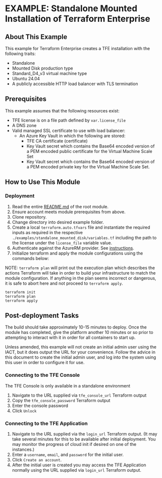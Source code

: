 # EXAMPLE: Standalone Mounted Installation of Terraform Enterprise

## About This Example

This example for Terraform Enterprise creates a TFE installation with the following traits:

- Standalone
- Mounted Disk production type
- Standard_D4_v3 virtual machine type
- Ubuntu 24.04
- A publicly accessible HTTP load balancer with TLS termination

## Prerequisites

This example assumes that the following resources exist:

- TFE license is on a file path defined by `var.license_file`
- A DNS zone
- Valid managed SSL certificate to use with load balancer:
  - An Azure Key Vault in which the following are stored:
    - TFE CA certificate (certificate)
    - Key Vault secret which contains the Base64 encoded version of a PEM encoded public certificate for the Virtual Machine Scale Set
    - Key Vault secret which contains the Base64 encoded version of a PEM encoded private key for the Virtual Machine Scale Set.


## How to Use This Module

### Deployment

1. Read the entire [README.md](../../README.md) of the root module.
2. Ensure account meets module prerequisites from above.
3. Clone repository.
4. Change directory into desired example folder.
5. Create a local `terraform.auto.tfvars` file and instantiate the required inputs as required in the respective `./examples/standalone_mounted_disk/variables.tf` including the path to the license under the `license_file` variable value.
6. Authenticate against the AzureRM provider. See [instructions](https://registry.terraform.io/providers/hashicorp/azurerm/latest/docs/guides/azure_cli).
7. Initialize terraform and apply the module configurations using the commands below:

  NOTE: `terraform plan` will print out the execution plan which describes the actions Terraform will take in order to build your infrastructure to match the module configuration. If anything in the plan seems incorrect or dangerous, it is safe to abort here and not proceed to `terraform apply`.

  ```
  terraform init
  terraform plan
  terraform apply
  ```

## Post-deployment Tasks

The build should take approximately 10-15 minutes to deploy. Once the module has completed, give the platform another 10 minutes or so prior to attempting to interact with it in order for all containers to start up.

Unless amended, this example will not create an initial admin user using the IACT, but it does output the URL for your convenience. Follow the advice in this document to create the initial admin user, and log into the system using this user in order to configure it for use.

### Connecting to the TFE Console

The TFE Console is only available in a standalone environment

1. Navigate to the URL supplied via `tfe_console_url` Terraform output
2. Copy the `tfe_console_password` Terraform output
3. Enter the console password
4. Click `Unlock`

### Connecting to the TFE Application

1. Navigate to the URL supplied via the `login_url` Terraform output. (It may take several minutes for this to be available after initial deployment. You may monitor the progress of cloud init if desired on one of the instances.)
2. Enter a `username`, `email`, and `password` for the initial user.
3. Click `Create an account`.
4. After the initial user is created you may access the TFE Application normally using the URL supplied via `login_url` Terraform output.
